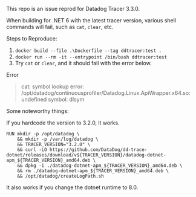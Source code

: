This repo is an issue reprod for Datadog Tracer 3.3.0.

When building for .NET 6 with the latest tracer version, various shell commands will fail, such as `cat`, `clear`, etc.

Steps to Reproduce:
1. `docker build --file .\Dockerfile --tag ddtracer:test .`
2. `docker run --rm -it --entrypoint /bin/bash ddtracer:test`
3. Try `cat` or `clear`, and it should fail with the error below.

Error
>cat: symbol lookup error: /opt/datadog/continuousprofiler/Datadog.Linux.ApiWrapper.x64.so: undefined symbol: dlsym

Some noteworthy things:

If you hardcode the version to 3.2.0, it works.

```
RUN mkdir -p /opt/datadog \
    && mkdir -p /var/log/datadog \
    && TRACER_VERSION="3.2.0" \
    && curl -LO https://github.com/DataDog/dd-trace-dotnet/releases/download/v${TRACER_VERSION}/datadog-dotnet-apm_${TRACER_VERSION}_amd64.deb \
    && dpkg -i ./datadog-dotnet-apm_${TRACER_VERSION}_amd64.deb \
    && rm ./datadog-dotnet-apm_${TRACER_VERSION}_amd64.deb \
    && /opt/datadog/createLogPath.sh
```

It also works if you change the dotnet runtime to 8.0.
